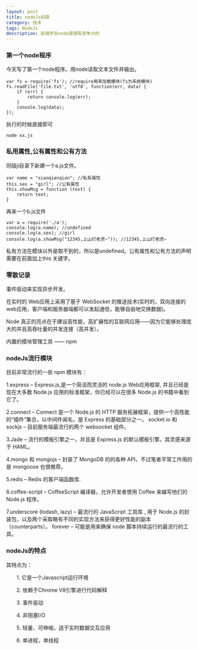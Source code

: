 ```yaml
---
layout: post
title: nodeJs初探
category: 技术
tags: NodeJs
description: 前端学会node是很有竞争力的
---
```


### 第一个node程序

今天写了第一个node程序。用node读取文本文件并输出。

	var fs = require('fs'); //require用来加载模块(fs为系统模块)
	fs.readFile('file.txt', 'utf8', function(err, data) {
		if (err) {
			return console.log(err);
		} 
		console.log(data);
	});
	
执行的时候直接即可

	node xx.js				
	
### 私用属性,公有属性和公有方法

同级ji目录下新建一个a.js文件。

	var name = "xiaoqianqian"; //私有属性
	this.sex = "girl"; //公有属性
	this.showMsg = function (text) {
		return text;
	}
再来一个b.js文件
	
	var a = require('./a'); 
	console.log(a.name); //undefined
	console.log(a.sex); //girl
	console.log(a.showMsg("12345,上山打老虎~")); //12345,上山打老虎~
私有方法在模块以外是取不到的，所以是undefined。公有属性和公有方法的声明需要在前面加上this 关键字。

### 零散记录
事件驱动来实现异步开发。  

在实时的 Web应用上采用了基于 WebSocket 的推送技术(实时的，双向连接的web应用，客户端和服务器端都可以发起通信，能够自由地交换数据)。

Node 真正的亮点在于建设高性能，高扩展性的互联网应用——因为它能够处理庞大的并且高吞吐量的并发连接（高并发）。  

内置的模块管理工具 —— npm  

### nodeJs流行模块
目前非常流行的一些 npm 模块有：  

   1.express – Express.js,是一个简洁而灵活的 node.js Web应用框架, 并且已经是现在大多数 Node.js 应用的标准框架，你已经可以在很多 Node.js 的书籍中看到它了。
     
   2.connect – Connect 是一个 Node.js 的 HTTP 服务拓展框架，提供一个高性能的“插件”集合，以中间件闻名，是 Express 的基础部分之一。
socket.io 和 sockjs – 目前服务端最流行的两个 websocket 组件。
   
   3.Jade – 流行的模板引擎之一，并且是 Express.js 的默认模板引擎。其灵感来源于 HAML。  
   
   4.mongo 和 mongojs – 封装了 MongoDB 的的各种 API，不过笔者平常工作用的是 mongoose 也很推荐。
   
   5.redis – Redis 的客户端函数库.  
   
   6.coffee-script – CoffeeScript 编译器，允许开发者使用 Coffee 来编写他们的 Node.js 程序。  
   
   7.underscore (lodash, lazy) – 最流行的 JavaScript 工具库 , 用于 Node.js 的封装包，以及两个采取略有不同的实现方法来获得更好性能的副本（counterparts）。
forever – 可能是用来确保 node 脚本持续运行的最流行的工具。

### nodeJs的特点
其特点为：

　　1. 它是一个Javascript运行环境

　　2. 依赖于Chrome V8引擎进行代码解释

　　3. 事件驱动

　　4. 非阻塞I/O

　　5. 轻量、可伸缩，适于实时数据交互应用

　　6. 单进程，单线程
	
	
